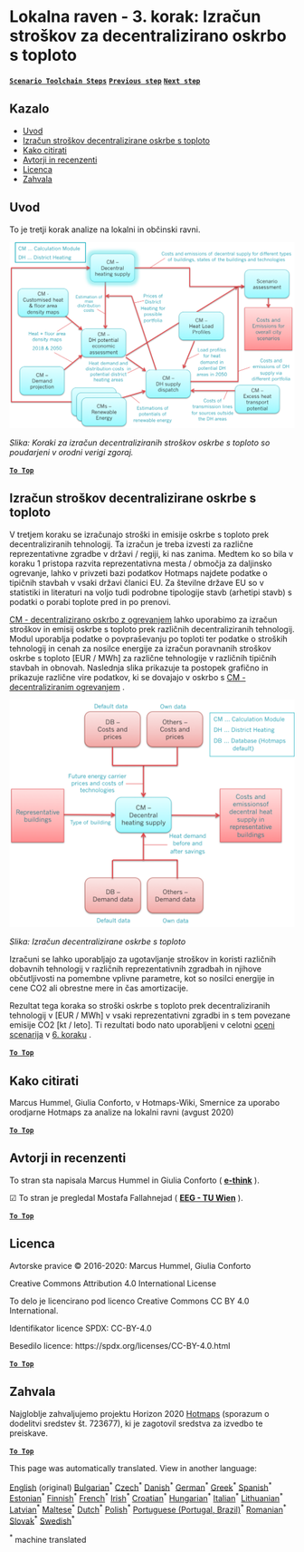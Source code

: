 <h1><a class="anchor" id="local-level---step-3--calculation-of-costs-of-decentral-heat-supply" href="#local-level---step-3--calculation-of-costs-of-decentral-heat-supply"><i class="fa fa-link"></i></a>Lokalna raven - 3. korak: Izračun stroškov za decentralizirano oskrbo s toploto</h1><p> <a href="guide-local-and-municipal-levels#the-hotmaps-scenario-toolchain-different-steps"><strong><code>Scenario Toolchain Steps</code></strong></a> <a href="step-2-Calculation-of-future-heat-demand-and-gross-floor-area-density-maps"><strong><code>Previous step</code></strong></a> <a href="step-4-calculation-of-district-heating-distribution-costs"><strong><code>Next step</code></strong></a></p><h2><a class="anchor" id="table-of-contents" href="#table-of-contents"><i class="fa fa-link"></i></a> Kazalo</h2><ul><li> <a href="#introduction">Uvod</a></li><li> <a href="#calculation-of-costs-of-decentral-heat-supply">Izračun stroškov decentralizirane oskrbe s toploto</a></li><li> <a href="#how-to-cite">Kako citirati</a></li><li> <a href="#authors-and-reviewers">Avtorji in recenzenti</a></li><li> <a href="#license">Licenca</a></li><li> <a href="#acknowledgement">Zahvala</a></li></ul><h2><a class="anchor" id="introduction" href="#introduction"><i class="fa fa-link"></i></a> Uvod</h2><p> To je tretji korak analize na lokalni in občinski ravni.</p><img src="/en/Step-3-Calculation-of-costs-of-decentral-heat-supply/Hotmaps_Local_Toolchain_Step_3final.png"/><p> <em>Slika: Koraki za izračun decentraliziranih stroškov oskrbe s toploto so poudarjeni v orodni verigi zgoraj.</em></p><p><ins> <code><strong><a href="#table-of-contents">To Top</a></strong></code></ins></p><h2><a class="anchor" id="calculation-of-costs-of-decentral-heat-supply" href="#calculation-of-costs-of-decentral-heat-supply"><i class="fa fa-link"></i></a> Izračun stroškov decentralizirane oskrbe s toploto</h2><p> V tretjem koraku se izračunajo stroški in emisije oskrbe s toploto prek decentraliziranih tehnologij. Ta izračun je treba izvesti za različne reprezentativne zgradbe v državi / regiji, ki nas zanima. Medtem ko so bila v koraku 1 pristopa razvita reprezentativna mesta / območja za daljinsko ogrevanje, lahko v privzeti bazi podatkov Hotmaps najdete podatke o tipičnih stavbah v vsaki državi članici EU. Za številne države EU so v statistiki in literaturi na voljo tudi podrobne tipologije stavb (arhetipi stavb) s podatki o porabi toplote pred in po prenovi.</p><p> <a href="https://wiki.hotmaps.eu/en/CM-Decentral-heating-supply">CM - decentralizirano oskrbo z ogrevanjem</a> lahko uporabimo za izračun stroškov in emisij oskrbe s toploto prek različnih decentraliziranih tehnologij. Modul uporablja podatke o povpraševanju po toploti ter podatke o stroških tehnologij in cenah za nosilce energije za izračun poravnanih stroškov oskrbe s toploto [EUR / MWh] za različne tehnologije v različnih tipičnih stavbah in obnovah. Naslednja slika prikazuje ta postopek grafično in prikazuje različne vire podatkov, ki se dovajajo v oskrbo s <a href="https://wiki.hotmaps.eu/en/CM-Decentral-heating-supply">CM - decentraliziranim ogrevanjem</a> .</p><img src="/en/Step-3-Calculation-of-costs-of-decentral-heat-supply/Wiki-local-detailed-Step-3fin.png"/><p> <em>Slika: Izračun decentralizirane oskrbe s toploto</em></p><p> Izračuni se lahko uporabljajo za ugotavljanje stroškov in koristi različnih dobavnih tehnologij v različnih reprezentativnih zgradbah in njihove občutljivosti na pomembne vplivne parametre, kot so nosilci energije in cene CO2 ali obrestne mere in čas amortizacije.</p><p> Rezultat tega koraka so stroški oskrbe s toploto prek decentraliziranih tehnologij v [EUR / MWh] v vsaki reprezentativni zgradbi in s tem povezane emisije CO2 [kt / leto]. Ti rezultati bodo nato uporabljeni v celotni <a href="https://wiki.hotmaps.eu/en/CM-Scenario-assessment">oceni scenarija</a> v <a href="https://wiki.hotmaps.eu/en/Step-6-Assessment-of-scenarios-for-entire-heat-demand-and-supply-for-the-selected-area">6. koraku</a> .</p><p><ins> <code><strong><a href="#table-of-contents">To Top</a></strong></code></ins></p><h2><a class="anchor" id="how-to-cite" href="#how-to-cite"><i class="fa fa-link"></i></a> Kako citirati</h2><p> Marcus Hummel, Giulia Conforto, v Hotmaps-Wiki, Smernice za uporabo orodjarne Hotmaps za analize na lokalni ravni (avgust 2020)</p><p><ins> <code><strong><a href="#table-of-contents">To Top</a></strong></code></ins></p><h2><a class="anchor" id="authors-and-reviewers" href="#authors-and-reviewers"><i class="fa fa-link"></i></a> Avtorji in recenzenti</h2><p> To stran sta napisala Marcus Hummel in Giulia Conforto ( <strong><a href="https://e-think.ac.at">e-think</a></strong> ).</p><p> ☑ To stran je pregledal Mostafa Fallahnejad ( <strong><a href="https://eeg.tuwien.ac.at/">EEG - TU Wien</a></strong> ).</p><p> <a href="#table-of-contents"><strong><code>To Top</code></strong></a></p><h2><a class="anchor" id="license" href="#license"><i class="fa fa-link"></i></a> Licenca</h2><p> Avtorske pravice © 2016-2020: Marcus Hummel, Giulia Conforto</p><p> Creative Commons Attribution 4.0 International License</p><p> To delo je licencirano pod licenco Creative Commons CC BY 4.0 International.</p><p> Identifikator licence SPDX: CC-BY-4.0</p><p> Besedilo licence: https://spdx.org/licenses/CC-BY-4.0.html</p><p> <a href="#table-of-contents"><strong><code>To Top</code></strong></a></p><h2><a class="anchor" id="acknowledgement" href="#acknowledgement"><i class="fa fa-link"></i></a> Zahvala</h2><p> Najgloblje zahvaljujemo projektu Horizon 2020 <a href="https://www.hotmaps-project.eu">Hotmaps</a> (sporazum o dodelitvi sredstev št. 723677), ki je zagotovil sredstva za izvedbo te preiskave.</p><p><ins> <code><strong><a href="#table-of-contents">To Top</a></strong></code></ins></p>
<!--- THIS IS A SUPER UNIQUE IDENTIFIER -->

This page was automatically translated. View in another language:

[English](../en/Step-3-Calculation-of-costs-of-decentral-heat-supply) (original) [Bulgarian](../bg/Step-3-Calculation-of-costs-of-decentral-heat-supply)<sup>\*</sup> [Czech](../cs/Step-3-Calculation-of-costs-of-decentral-heat-supply)<sup>\*</sup> [Danish](../da/Step-3-Calculation-of-costs-of-decentral-heat-supply)<sup>\*</sup> [German](../de/Step-3-Calculation-of-costs-of-decentral-heat-supply)<sup>\*</sup> [Greek](../el/Step-3-Calculation-of-costs-of-decentral-heat-supply)<sup>\*</sup> [Spanish](../es/Step-3-Calculation-of-costs-of-decentral-heat-supply)<sup>\*</sup> [Estonian](../et/Step-3-Calculation-of-costs-of-decentral-heat-supply)<sup>\*</sup> [Finnish](../fi/Step-3-Calculation-of-costs-of-decentral-heat-supply)<sup>\*</sup> [French](../fr/Step-3-Calculation-of-costs-of-decentral-heat-supply)<sup>\*</sup> [Irish](../ga/Step-3-Calculation-of-costs-of-decentral-heat-supply)<sup>\*</sup> [Croatian](../hr/Step-3-Calculation-of-costs-of-decentral-heat-supply)<sup>\*</sup> [Hungarian](../hu/Step-3-Calculation-of-costs-of-decentral-heat-supply)<sup>\*</sup> [Italian](../it/Step-3-Calculation-of-costs-of-decentral-heat-supply)<sup>\*</sup> [Lithuanian](../lt/Step-3-Calculation-of-costs-of-decentral-heat-supply)<sup>\*</sup> [Latvian](../lv/Step-3-Calculation-of-costs-of-decentral-heat-supply)<sup>\*</sup> [Maltese](../mt/Step-3-Calculation-of-costs-of-decentral-heat-supply)<sup>\*</sup> [Dutch](../nl/Step-3-Calculation-of-costs-of-decentral-heat-supply)<sup>\*</sup> [Polish](../pl/Step-3-Calculation-of-costs-of-decentral-heat-supply)<sup>\*</sup> [Portuguese (Portugal, Brazil)](../pt/Step-3-Calculation-of-costs-of-decentral-heat-supply)<sup>\*</sup> [Romanian](../ro/Step-3-Calculation-of-costs-of-decentral-heat-supply)<sup>\*</sup> [Slovak](../sk/Step-3-Calculation-of-costs-of-decentral-heat-supply)<sup>\*</sup>  [Swedish](../sv/Step-3-Calculation-of-costs-of-decentral-heat-supply)<sup>\*</sup> 

<sup>\*</sup> machine translated
